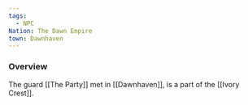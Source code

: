 ```yaml
---
tags:
  - NPC
Nation: The Dawn Empire
town: Dawnhaven
---
```


### Overview
The guard [[The Party]] met in [[Dawnhaven]], is a part of the [[Ivory Crest]].